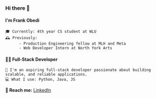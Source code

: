 ### Hi there 👋

#### I'm Frank Obedi

    🎓 Currently: 4th year CS student at WLU
    🕰️ Previously:
          - Production Engineering fellow at MLH and Meta
          - Web Developer Intern at North York Arts
#### 🧑‍💻 Full-Stack Developer
    🚀 I'm an aspiring full-stack developer passionate about building scalable, and reliable applications.
    💻 What I use: Python, Java, JS

**📧 Reach me:** [LinkedIn](https://www.linkedin.com/in/frankmobedi/)



